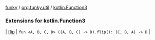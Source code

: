 [funky](../../index.md) / [org.funky.util](../index.md) / [kotlin.Function3](.)

### Extensions for kotlin.Function3

| [flip](flip.md) | `fun <A, B, C, D> ((A, B, C) -> D).flip(): (C, B, A) -> D` |

